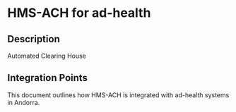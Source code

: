 # HMS-ACH for ad-health

## Description

Automated Clearing House

## Integration Points

This document outlines how HMS-ACH is integrated with ad-health systems in Andorra.
